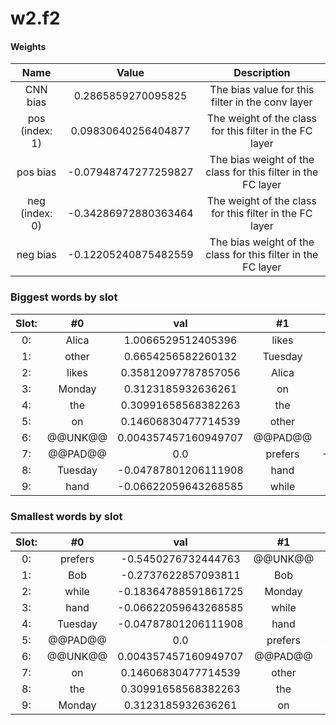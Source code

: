 # w2.f2
#### Weights
Name | Value | Description
:--: | :--: | :--:
CNN bias | 0.2865859270095825 | The bias value for this filter in the conv layer
pos (index: 1) | 0.09830640256404877| The weight of the class for this filter in the FC layer
pos bias | -0.07948747277259827| The bias weight of the class for this filter in the FC layer
neg (index: 0) | -0.34286972880363464| The weight of the class for this filter in the FC layer
neg bias | -0.12205240875482559| The bias weight of the class for this filter in the FC layer
### Biggest words by slot
Slot: |#0 | val | #1 | val
:--: | :--: | :--: | :--: | :--:
0: | Alica | 1.0066529512405396 | likes | 1.3937013149261475
1: | other | 0.6654256582260132 | Tuesday | 0.6622797250747681
2: | likes | 0.35812097787857056 | Alica | 0.4812263250350952
3: | Monday | 0.3123185932636261 | on | 0.4312313199043274
4: | the | 0.30991658568382263 | the | 0.2637329697608948
5: | on | 0.14606830477714539 | other | 0.16828519105911255
6: | @@UNK@@ | 0.004357457160949707 | @@PAD@@ | 0.0
7: | @@PAD@@ | 0.0 | prefers | -0.025832489132881165
8: | Tuesday | -0.04787801206111908 | hand | -0.06455501914024353
9: | hand | -0.06622059643268585 | while | -0.1249353438615799
### Smallest words by slot
Slot: |#0 | val | #1 | val
:--: | :--: | :--: | :--: | :--:
0: | prefers | -0.5450276732444763 | @@UNK@@ | -0.8231489658355713
1: | Bob | -0.2737622857093811 | Bob | -0.3067486882209778
2: | while | -0.18364788591861725 | Monday | -0.25240081548690796
3: | hand | -0.06622059643268585 | while | -0.1249353438615799
4: | Tuesday | -0.04787801206111908 | hand | -0.06455501914024353
5: | @@PAD@@ | 0.0 | prefers | -0.025832489132881165
6: | @@UNK@@ | 0.004357457160949707 | @@PAD@@ | 0.0
7: | on | 0.14606830477714539 | other | 0.16828519105911255
8: | the | 0.30991658568382263 | the | 0.2637329697608948
9: | Monday | 0.3123185932636261 | on | 0.4312313199043274
